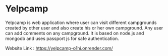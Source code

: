 # Yelpcamp 

Yelpcamp is web application where user can visit different campgrounds created by other user and also create his or her own campground. Any user can add comments on any campground. It is based on node.js and mongodb and uses passport js for safe authentication.

Website Link : https://yelpcamp-o1hi.onrender.com/
